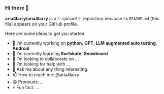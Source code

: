 ### Hi there 👋


**aria4larry/aria4larry** is a ✨ _special_ ✨ repository because its `README.md` (this file) appears on your GitHub profile.

Here are some ideas to get you started:

- 🔭 I’m currently working on **python**, **GPT**, **LLM augmented auto testing**, **Android**
- 🌱 I’m currently learning **Surfskate**, **Snowboard**
- 👯 I’m looking to collaborate on ...
- 🤔 I’m looking for help with ...
- 💬 Ask me about any thing interesting.
- 📫 How to reach me: @aria4larry
- 😄 Pronouns: ...
- ⚡ Fun fact: ...
<!--stackedit_data:
eyJoaXN0b3J5IjpbMTE0MTA2MDk3XX0=
-->